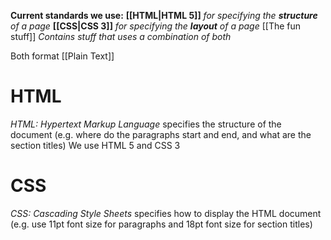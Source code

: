 **Current standards we use:**
**[[HTML|HTML 5]]** *for specifying the **structure** of a page*
**[[CSS|CSS 3]]** *for specifying the **layout** of a page*
[[The fun stuff]] *Contains stuff that uses a combination of both*

Both format [[Plain Text]]
# HTML
*HTML: Hypertext Markup Language*
specifies the structure of the document
	(e.g. where do the paragraphs start and end, and what are the section titles)
We use HTML 5 and CSS 3
# CSS
*CSS: Cascading Style Sheets*
specifies how to display the HTML document
	(e.g. use 11pt font size for paragraphs and 18pt font size for section titles)

